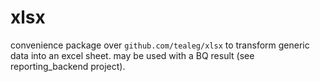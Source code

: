 # xlsx

convenience package over `github.com/tealeg/xlsx` to transform generic data into an excel sheet. may be used with a BQ result (see reporting_backend project).